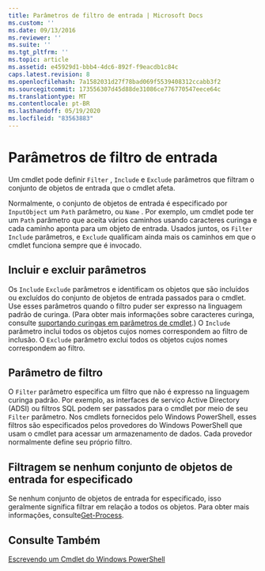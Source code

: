 ```yaml
---
title: Parâmetros de filtro de entrada | Microsoft Docs
ms.custom: ''
ms.date: 09/13/2016
ms.reviewer: ''
ms.suite: ''
ms.tgt_pltfrm: ''
ms.topic: article
ms.assetid: e45929d1-bbb4-4dc6-892f-f9eacdb1c84c
caps.latest.revision: 8
ms.openlocfilehash: 7a1582031d27f78bad069f5539408312ccabb3f2
ms.sourcegitcommit: 173556307d45d88de31086ce776770547eece64c
ms.translationtype: MT
ms.contentlocale: pt-BR
ms.lasthandoff: 05/19/2020
ms.locfileid: "83563883"
---
```

# <a name="input-filter-parameters"></a>Parâmetros de filtro de entrada

Um cmdlet pode definir `Filter` , `Include` e `Exclude` parâmetros que filtram o conjunto de objetos de entrada que o cmdlet afeta.

Normalmente, o conjunto de objetos de entrada é especificado por `InputObject` um `Path` parâmetro, ou `Name` . Por exemplo, um cmdlet pode ter um `Path` parâmetro que aceita vários caminhos usando caracteres curinga e cada caminho aponta para um objeto de entrada. Usados juntos, os `Filter` `Include` parâmetros, e `Exclude` qualificam ainda mais os caminhos em que o cmdlet funciona sempre que é invocado.

## <a name="include-and-exclude-parameters"></a>Incluir e excluir parâmetros

Os `Include` `Exclude` parâmetros e identificam os objetos que são incluídos ou excluídos do conjunto de objetos de entrada passados para o cmdlet. Use esses parâmetros quando o filtro puder ser expresso na linguagem padrão de curinga. (Para obter mais informações sobre caracteres curinga, consulte [suportando curingas em parâmetros de cmdlet](./supporting-wildcard-characters-in-cmdlet-parameters.md).) O `Include` parâmetro inclui todos os objetos cujos nomes correspondem ao filtro de inclusão. O `Exclude` parâmetro exclui todos os objetos cujos nomes correspondem ao filtro.

## <a name="filter-parameter"></a>Parâmetro de filtro

O `Filter` parâmetro especifica um filtro que não é expresso na linguagem curinga padrão. Por exemplo, as interfaces de serviço Active Directory (ADSI) ou filtros SQL podem ser passados para o cmdlet por meio de seu `Filter` parâmetro. Nos cmdlets fornecidos pelo Windows PowerShell, esses filtros são especificados pelos provedores do Windows PowerShell que usam o cmdlet para acessar um armazenamento de dados. Cada provedor normalmente define seu próprio filtro.

## <a name="filtering-if-no-set-of-input-objects-is-specified"></a>Filtragem se nenhum conjunto de objetos de entrada for especificado

Se nenhum conjunto de objetos de entrada for especificado, isso geralmente significa filtrar em relação a todos os objetos. Para obter mais informações, consulte[Get-Process](/powershell/module/Microsoft.PowerShell.Management/Get-Process).

## <a name="see-also"></a>Consulte Também

[Escrevendo um Cmdlet do Windows PowerShell](./writing-a-windows-powershell-cmdlet.md)
